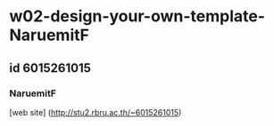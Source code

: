 # w02-design-your-own-template-NaruemitF
## id 6015261015
### NaruemitF

[web site]
(http://stu2.rbru.ac.th/~6015261015)